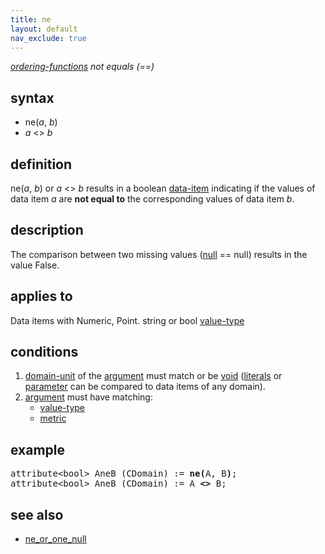 ```yaml
---
title: ne
layout: default
nav_exclude: true
---
```

*[ordering-functions](ordering-functions) not equals (==)*

## syntax

-  ne(*a*, *b*)
-  *a* <> *b*

## definition

ne(*a*, *b*) or *a* <> *b* results in a boolean [data-item](data-item) indicating if the values of data item *a* are **not equal to** the corresponding values of data item *b*.

## description

The comparison between two missing values ([null](null) == null) results in the value False.

## applies to

Data items with Numeric, Point. string or bool [value-type](value-type)

## conditions

1.  [domain-unit](domain-unit) of the [argument](argument) must match or be [void](void) ([literals](https://en.wikipedia.org/wiki/Literal_(computer_programming)) or [parameter](parameter) can be compared to data items of any domain).
2.  [argument](argument) must have matching:
    - [value-type](value-type)
    - [metric](metric)

## example
<pre>
attribute&lt;bool&gt; AneB (CDomain) := <B>ne(</B>A, B<B>)</B>;
attribute&lt;bool&gt; AneB (CDomain) := A <B><></B> B;
</pre>

## see also

- [ne_or_one_null](ne_or_one_null)